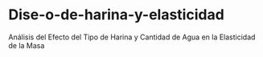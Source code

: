 # Dise-o-de-harina-y-elasticidad
Análisis del Efecto del Tipo de Harina y Cantidad de Agua en la Elasticidad de la Masa
